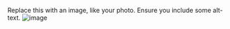 Replace this with an image, like your photo. Ensure you include some alt-text.
![image](https://user-images.githubusercontent.com/64160088/153541050-e6c40e4d-30aa-4000-ade8-981a0b942efa.png)
